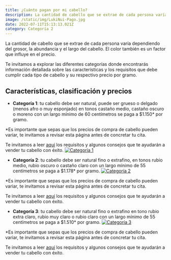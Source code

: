 ```yaml
---
title: ¿Cuánto pagan por mi cabello?
description: La cantidad de cabello que se extrae de cada persona varía dependiendo del grosor, la abundancia y el largo del cabello. El color también es un factor que influye en el precio. 
image: /static/img/LukiNui-Pago.jpg
date: 2022-07-11T15:13:13.021Z
category: Categoría 2
---
```


La cantidad de cabello que se extrae de cada persona varía dependiendo del grosor, la abundancia y el largo del cabello. El color también es un factor que influye en el precio.

Te invitamos a explorar las diferentes categorías donde encontrarás información detallada sobre las características y los requisitos que debe cumplir cada tipo de cabello y su respectivo precio por gramo.

## Características, clasificación y precios

- **Categoría 1**: tu cabello debe ser natural, puede ser grueso o delgado (menos afro o muy esponjado) en tonos castaño medio, castaño oscuro o moreno con un largo mínimo de 60 centímetros se paga a $1.150* por gramo.

*Es importante que sepas que los precios de compra de cabello pueden variar, te invitamos a revisar esta página antes de concretar tu cita.
 
Te invitamos a leer [aquí](https://lukinui.com/blog/) los requisitos y algunos consejos que te ayudarán a vender tu cabello con éxito.
[![Categoría 1](/static/img/LukiNui-clasificacion-categoria-1.jpg)](https://lukinui.com/categories/categoria-1/)

- **Categoría 2**: tu cabello debe ser natural fino o extrafino, en tonos rubio medio, rubio oscuro o castaño claro con un largo mínimo de 55 centímetros se paga a $1.178* por gramo.
[![Categoría 2](/static/img/LukiNui-clasificacion-categoria-2.jpg)](https://lukinui.com/categories/categoria-2/)

*Es importante que sepas que los precios de compra de cabello pueden variar, te invitamos a revisar esta página antes de concretar tu cita.
 
Te invitamos a leer [aquí](https://lukinui.com/blog/) los requisitos y algunos consejos que te ayudarán a vender tu cabello con éxito.

- **Categoría 3**: tu cabello debe ser natural fino o extrafino en tono rubio extra claro, rubio muy claro o rubio claro con un largo mínimo de 55 centímetros se paga a $1.510* por gramo.
[![Categoría 3](/static/img/LukiNui-clasificacion-categoria-3.jpg)](https://lukinui.com/categories/categoria-3/)

*Es importante que sepas que los precios de compra de cabello pueden variar, te invitamos a revisar esta página antes de concretar tu cita.
 
Te invitamos a leer [aquí](https://lukinui.com/blog/) los requisitos y algunos consejos que te ayudarán a vender tu cabello con éxito.